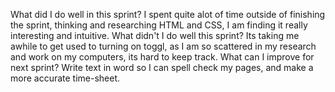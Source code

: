 What did I do well in this sprint?
I spent quite alot of time outside of finishing the sprint, thinking and researching HTML and CSS, I am finding it really interesting and intuitive. 
What didn't I do well this sprint?
Its taking me awhile to get used to turning on toggl, as I am so scattered in my research and work on my computers, its hard to keep track.
What can I improve for next sprint?
Write text in word so I can spell check my pages, and make a more accurate time-sheet.